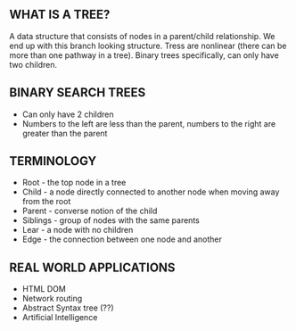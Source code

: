
## WHAT IS A TREE? 
A data structure that consists of nodes in a parent/child relationship. We end up with this branch looking structure. Tress are nonlinear (there can be more than one pathway in a tree). Binary trees specifically, can only have two children.

## BINARY SEARCH TREES
- Can only have 2 children
- Numbers to the left are less than the parent, numbers to the right are greater than the parent 

## TERMINOLOGY
- Root - the top node in a tree
- Child - a node directly connected to another node when moving away from the root
- Parent - converse notion of the child
- Siblings - group of nodes with the same parents
- Lear - a node with no children
- Edge - the connection between one node and another

## REAL WORLD APPLICATIONS
- HTML DOM
- Network routing
- Abstract Syntax tree (??)
- Artificial Intelligence